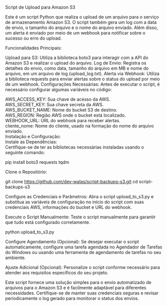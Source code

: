Script de Upload para Amazon S3

Este é um script Python que realiza o upload de um arquivo para o serviço de armazenamento Amazon S3. O script também gera um log com a data de envio, o tamanho do arquivo e o nome do arquivo enviado. Além disso, um alerta é enviado por meio de um webhook para notificar sobre o sucesso ou erro do upload.

Funcionalidades Principais:

Upload para S3: Utiliza a biblioteca boto3 para interagir com a API do Amazon S3 e realizar o upload do arquivo.
Log de Envio: Registra os detalhes do envio, como data, tamanho do arquivo em MB e nome do arquivo, em um arquivo de log (upload_log.txt).
Alerta via Webhook: Utiliza a biblioteca requests para enviar alertas sobre o status do upload por meio de um webhook.
Configurações Necessárias:
Antes de executar o script, é necessário configurar algumas variáveis no código:

AWS_ACCESS_KEY: Sua chave de acesso da AWS.<br>
AWS_SECRET_KEY: Sua chave secreta da AWS.<br>
AWS_BUCKET_NAME: Nome do bucket S3 de destino.<br>
AWS_REGION: Região AWS onde o bucket está localizado.<br>
WEBHOOK_URL: URL do webhook para receber alertas.<br>
cliente_nome: Nome do cliente, usado na formação do nome do arquivo enviado.<br>
Instalação e Configuração:<br>
Instale as Dependências:<br>
Certifique-se de ter as bibliotecas necessárias instaladas usando o seguinte comando:<br>

pip install boto3 requests tqdm

Clone o Repositório:

git clone https://github.com/dev-walas/script-backups-s3.git
cd script-backups-s3

Configure as Credenciais e Parâmetros:
Abra o script upload_to_s3.py e substitua as variáveis de configuração no início do script com suas credenciais AWS, informações do bucket e URL do webhook.

Execute o Script Manualmente:
Teste o script manualmente para garantir que tudo está configurado corretamente.


python upload_to_s3.py

Configure Agendamento (Opcional):
Se desejar executar o script automaticamente, configure uma tarefa agendada no Agendador de Tarefas do Windows ou usando uma ferramenta de agendamento de tarefas no seu ambiente.

Ajuste Adicional (Opcional):
Personalize o script conforme necessário para atender aos requisitos específicos do seu projeto.

Este script fornece uma solução simples para o envio automatizado de arquivos para o Amazon S3 e é facilmente adaptável para diferentes necessidades. Certifique-se de manter suas credenciais seguras e revisar periodicamente o log gerado para monitorar o status dos envios.

